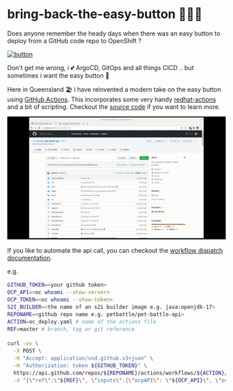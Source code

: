 # bring-back-the-easy-button 🦩🦩🦩

Does anyone remember the heady days when there was an easy button to deploy from a GitHub code repo to OpenShift ?

[![button](https://raw.githubusercontent.com/eformat/launch-service/master/static/img/launchbutton_light.svg)](https://github.com/petbattle/pet-battle-api/actions/workflows/oc_deploy.yaml)

Don't get me wrong, i 💕 ArgoCD, GitOps and all things CICD .. but sometimes i want the easy button 🔘

Here in Queensland 🏖️ i have reinvented a modern take on the easy button using [GitHub Actions](https://github.com/petbattle/pet-battle-api/blob/master/.github/workflows/oc_deploy.yaml). This incorporates some very handy [redhat-actions](https://github.com/redhat-actions) and a bit of scripting. Checkout the [source code](https://github.com/petbattle/pet-battle-api) if you want to learn more.

![images/github-easy-button.gif](images/github-easy-button.gif)

If you like to automate the api call, you can checkout the [workflow dispatch documentation](https://docs.github.com/rest/reference/actions#create-a-workflow-dispatch-event).

e.g.
```bash
GITHUB_TOKEN=<your github token>
OCP_API=<oc whoami --show-server>
OCP_TOKEN=<oc whoami --show-token>
S2I_BUILDER=<the name of an s2i builder image e.g. java:openjdk-17>
REPONAME=<github repo name e.g. petbattle/pet-battle-api>
ACTION=oc_deploy.yaml # name of the actions file
REF=master # branch, tag or git reference

curl -vv \
  -X POST \
  -H "Accept: application/vnd.github.v3+json" \
  -H "Authorization: token ${GITHUB_TOKEN}" \
  https://api.github.com/repos/${REPONAME}/actions/workflows/${ACTION}/dispatches \
  -d "{\"ref\":\"${REF}\", \"inputs\":{\"ocpAPI\": \"${OCP_API}\", \"ocpToken\": \"${OCP_TOKEN}\", \"s2iBuilder\": \"${S2I_BUILDER}\"}}"
```
